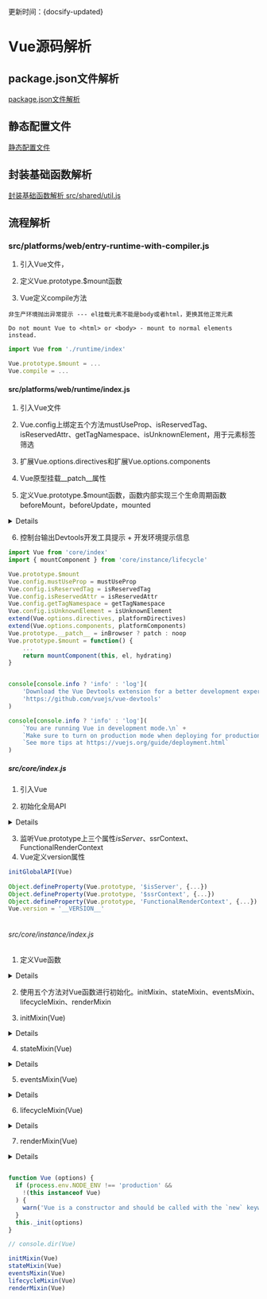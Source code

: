 
更新时间：{docsify-updated}

# Vue源码解析

## package.json文件解析

[package.json文件解析](./package)

## 静态配置文件

[静态配置文件](./config)

## 封装基础函数解析

[封装基础函数解析 src/shared/util.js](./util)


## 流程解析

### src/platforms/web/entry-runtime-with-compiler.js

1. 引入Vue文件，

2. 定义Vue.prototype.$mount函数

3. Vue定义compile方法


```非生产环境抛出异常提示 --- el挂载元素不能是body或者html，更换其他正常元素```

```Do not mount Vue to <html> or <body> - mount to normal elements instead.```


```js
import Vue from './runtime/index'

Vue.prototype.$mount = ...
Vue.compile = ...
```

#### src/platforms/web/runtime/index.js

1. 引入Vue文件

2. Vue.config上绑定五个方法mustUseProp、isReservedTag、isReservedAttr、getTagNamespace、isUnknownElement，用于元素标签筛选

3. 扩展Vue.options.directives和扩展Vue.options.components

4. Vue原型挂载__patch__属性

5. 定义Vue.prototype.$mount函数，函数内部实现三个生命周期函数beforeMount，beforeUpdate，mounted

<details>

```js
    ...
    callHook(vm, 'beforeMount')
    ...
    new Watcher(vm, updateComponent, noop, {
        before () {
            if (vm._isMounted && !vm._isDestroyed) {
                callHook(vm, 'beforeUpdate')
            }
        }
    }, true /* isRenderWatcher */)
    ...
    if (vm.$vnode == null) {
        vm._isMounted = true
        callHook(vm, 'mounted')
    }

```
</details>

6. 控制台输出Devtools开发工具提示 + 开发环境提示信息


```js
import Vue from 'core/index'
import { mountComponent } from 'core/instance/lifecycle'

Vue.prototype.$mount
Vue.config.mustUseProp = mustUseProp
Vue.config.isReservedTag = isReservedTag
Vue.config.isReservedAttr = isReservedAttr
Vue.config.getTagNamespace = getTagNamespace
Vue.config.isUnknownElement = isUnknownElement
extend(Vue.options.directives, platformDirectives)
extend(Vue.options.components, platformComponents)
Vue.prototype.__patch__ = inBrowser ? patch : noop
Vue.prototype.$mount = function() {
    ...
    return mountComponent(this, el, hydrating)
}


console[console.info ? 'info' : 'log'](
    'Download the Vue Devtools extension for a better development experience:\n' +
    'https://github.com/vuejs/vue-devtools'
)

console[console.info ? 'info' : 'log'](
    `You are running Vue in development mode.\n` +
    `Make sure to turn on production mode when deploying for production.\n` +
    `See more tips at https://vuejs.org/guide/deployment.html`
)

```

##### src/core/index.js

1. 引入Vue

2. 初始化全局API

<details>

```js
Object.defineProperty(Vue, 'config', configDef)
Vue.util = ...
Vue.set = ...
Vue.delete = ...
Vue.nextTick = ...
Vue.observable = ...
Vue.options.components = Object.create(null) 
Vue.options.directive = Object.create(null) 
Vue.options.filter = Object.create(null)
extend(Vue.options.components, builtInComponents)
initUse(Vue)
initMixin(Vue)
initExtend(Vue)
initAssetRegisters(Vue)
```

</details>

3. 监听Vue.prototype上三个属性$isServer、$ssrContext、FunctionalRenderContext
4. Vue定义version属性


```js
initGlobalAPI(Vue)
    
Object.defineProperty(Vue.prototype, '$isServer', {...})
Object.defineProperty(Vue.prototype, '$ssrContext', {...})
Object.defineProperty(Vue.prototype, 'FunctionalRenderContext', {...})
Vue.version = '__VERSION__'
    
```

######  src/core/instance/index.js

1. 定义Vue函数

<details>

```js
function Vue (options) {
  if (process.env.NODE_ENV !== 'production' &&
    !(this instanceof Vue)
  ) {
    warn('Vue is a constructor and should be called with the `new` keyword')
  }
  this._init(options)
}

```

</details>

2. 使用五个方法对Vue函数进行初始化。initMixin、stateMixin、eventsMixin、lifecycleMixin、renderMixin

3. initMixin(Vue)

<details>

```js
Vue.prototype._init = function() {
    ... 
    vm._uid
    vm._isVue
    vm.$options
    vm._renderProxy
    vm._self
    initLifecycle(vm)
    initEvents(vm)
    initRender(vm)
    callHook(vm, 'beforeCreate')
    initInjections(vm)
    initState(vm)
    initProvide(vm)
    callHook(vm, 'created')
    vm.$mount(vm.$options.el)
}
   

```

</details>

4. stateMixin(Vue)


<details>

```js
Object.defineProperty(Vue.prototype, '$data', dataDef)
Object.defineProperty(Vue.prototype, '$props', propsDef)
Vue.prototype.$set
Vue.prototype.$delete
Vue.prototype.$watch

```

</details>

5. eventsMixin(Vue)

<details>

```js
Vue.prototype.$on
Vue.prototype.$once
Vue.prototype.$off
Vue.prototype.$emit

```

</details>

6. lifecycleMixin(Vue)

<details>

```js
Vue.prototype._update
Vue.prototype.$forceUpdate
Vue.prototype.$destroy

```

</details>

7. renderMixin(Vue)

<details>

```js
installRenderHelpers(Vue.prototype)
    target._o = markOnce
    target._n = toNumber
    target._s = toString
    target._l = renderList
    target._t = renderSlot
    target._q = looseEqual
    target._i = looseIndexOf
    target._m = renderStatic
    target._f = resolveFilter
    target._k = checkKeyCodes
    target._b = bindObjectProps
    target._v = createTextVNode
    target._e = createEmptyVNode
    target._u = resolveScopedSlots
    target._g = bindObjectListeners
    target._d = bindDynamicKeys
    target._p = prependModifier
Vue.prototype.$nextTick
Vue.prototype._render
    vm.$scopedSlots
    vm.$vnode

```

</details>


```js

function Vue (options) {
  if (process.env.NODE_ENV !== 'production' &&
    !(this instanceof Vue)
  ) {
    warn('Vue is a constructor and should be called with the `new` keyword')
  }
  this._init(options)
}

// console.dir(Vue)

initMixin(Vue)
stateMixin(Vue)
eventsMixin(Vue)
lifecycleMixin(Vue)
renderMixin(Vue)

```




















